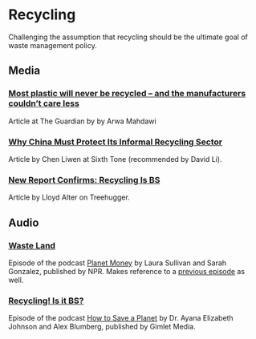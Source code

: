 # Recycling

Challenging the assumption that recycling should be the ultimate goal of waste management policy.

## Media

### [Most plastic will never be recycled – and the manufacturers couldn’t care less](https://www.theguardian.com/commentisfree/2020/sep/15/most-plastic-will-never-be-recycled-and-the-manufacturers-couldnt-care-less)
Article at The Guardian by by Arwa Mahdawi

### [Why China Must Protect Its Informal Recycling Sector](https://www.sixthtone.com/news/1004870/why-china-must-protect-its-informal-recycling-sector)

Article by Chen Liwen at Sixth Tone (recommended by David Li).

### [New Report Confirms: Recycling Is BS](https://www.treehugger.com/new-report-confirms-recycling-is-bs-5077719)

Article by Lloyd Alter on Treehugger.

## Audio

### [Waste Land](https://www.npr.org/2020/09/11/912150085/waste-land)

Episode of the podcast [Planet Money](https://www.npr.org/podcasts/510289/planet-money) by Laura Sullivan and Sarah Gonzalez, published by NPR. Makes reference to a [previous episode](https://www.npr.org/2019/07/12/741283641/episode-926-so-should-we-recycle) as well.

### [Recycling! Is it BS?](https://gimletmedia.com/shows/howtosaveaplanet/brh3jeg/recycling-is-it-bs)

Episode of the podcast [How to Save a Planet](https://gimletmedia.com/shows/howtosaveaplanet/brh3jeg/recycling-is-it-bs) by Dr. Ayana Elizabeth Johnson and Alex Blumberg, published by Gimlet Media.
